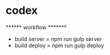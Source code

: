 # codex
****** workflow *******
- build server = npm run gulp server
- build deploy = npm run gulp deploy
